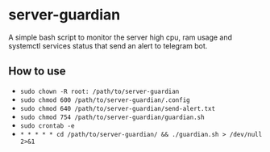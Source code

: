 # server-guardian
A simple bash script to monitor the server high cpu, ram usage and systemctl services status that send an alert to telegram bot.

## How to use
- `sudo chown -R root: /path/to/server-guardian`
- `sudo chmod 600 /path/to/server-guardian/.config`
- `sudo chmod 640 /path/to/server-guardian/send-alert.txt`
- `sudo chmod 754 /path/to/server-guardian/guardian.sh`
- `sudo crontab -e`
- `* * * * * cd /path/to/server-guardian/ && ./guardian.sh > /dev/null 2>&1`

